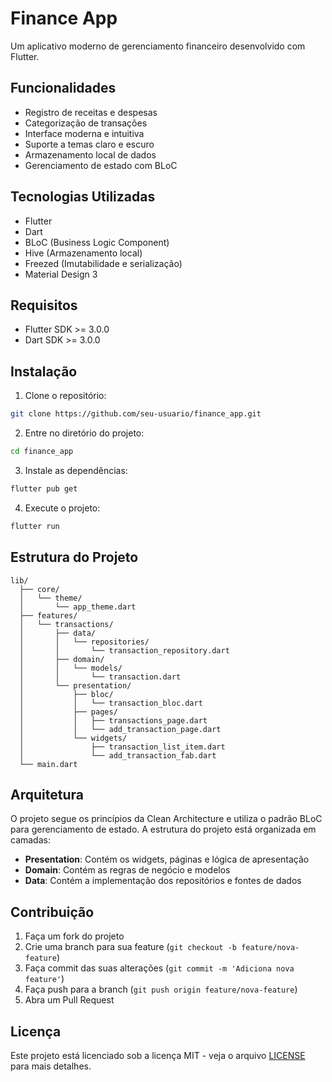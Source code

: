 # Finance App

Um aplicativo moderno de gerenciamento financeiro desenvolvido com Flutter.

## Funcionalidades

- Registro de receitas e despesas
- Categorização de transações
- Interface moderna e intuitiva
- Suporte a temas claro e escuro
- Armazenamento local de dados
- Gerenciamento de estado com BLoC

## Tecnologias Utilizadas

- Flutter
- Dart
- BLoC (Business Logic Component)
- Hive (Armazenamento local)
- Freezed (Imutabilidade e serialização)
- Material Design 3

## Requisitos

- Flutter SDK >= 3.0.0
- Dart SDK >= 3.0.0

## Instalação

1. Clone o repositório:
```bash
git clone https://github.com/seu-usuario/finance_app.git
```

2. Entre no diretório do projeto:
```bash
cd finance_app
```

3. Instale as dependências:
```bash
flutter pub get
```

4. Execute o projeto:
```bash
flutter run
```

## Estrutura do Projeto

```
lib/
  ├── core/
  │   └── theme/
  │       └── app_theme.dart
  ├── features/
  │   └── transactions/
  │       ├── data/
  │       │   └── repositories/
  │       │       └── transaction_repository.dart
  │       ├── domain/
  │       │   └── models/
  │       │       └── transaction.dart
  │       └── presentation/
  │           ├── bloc/
  │           │   └── transaction_bloc.dart
  │           ├── pages/
  │           │   ├── transactions_page.dart
  │           │   └── add_transaction_page.dart
  │           └── widgets/
  │               ├── transaction_list_item.dart
  │               └── add_transaction_fab.dart
  └── main.dart
```

## Arquitetura

O projeto segue os princípios da Clean Architecture e utiliza o padrão BLoC para gerenciamento de estado. A estrutura do projeto está organizada em camadas:

- **Presentation**: Contém os widgets, páginas e lógica de apresentação
- **Domain**: Contém as regras de negócio e modelos
- **Data**: Contém a implementação dos repositórios e fontes de dados

## Contribuição

1. Faça um fork do projeto
2. Crie uma branch para sua feature (`git checkout -b feature/nova-feature`)
3. Faça commit das suas alterações (`git commit -m 'Adiciona nova feature'`)
4. Faça push para a branch (`git push origin feature/nova-feature`)
5. Abra um Pull Request

## Licença

Este projeto está licenciado sob a licença MIT - veja o arquivo [LICENSE](LICENSE) para mais detalhes. 
